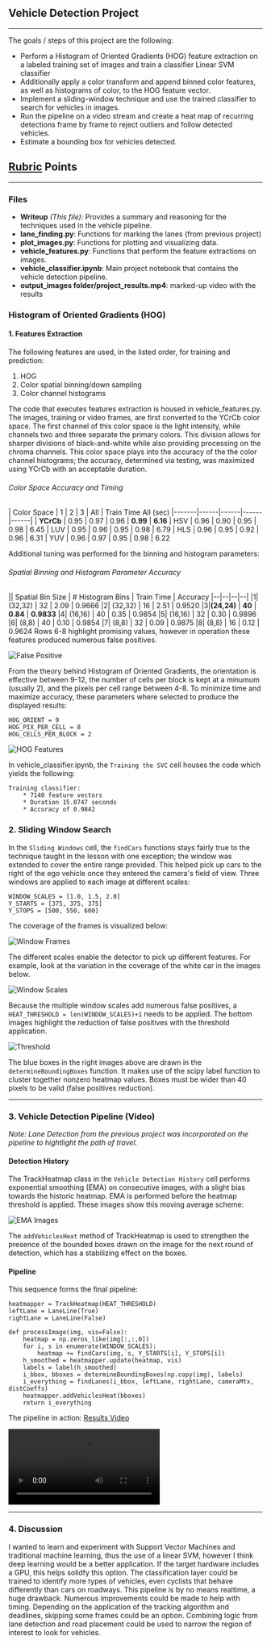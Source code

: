 ## Vehicle Detection Project

---
The goals / steps of this project are the following:

* Perform a Histogram of Oriented Gradients (HOG) feature extraction on a labeled training set of images and train a classifier Linear SVM classifier
* Additionally apply a color transform and append binned color features, as well as histograms of color, to the HOG feature vector.
* Implement a sliding-window technique and use the trained classifier to search for vehicles in images.
* Run the pipeline on a video stream and create a heat map of recurring detections frame by frame to reject outliers and follow detected vehicles.
* Estimate a bounding box for vehicles detected.

[//]: # (Image References)
[image1]: ./output_images/1_false_positives.png
[image2]: ./output_images/1_features.png
[image3]: ./output_images/2_window_frames.png
[image4]: ./output_images/2_windows_and_scale.png
[image5]: ./output_images/2_thresholded.png
[image6]: ./output_images/3_history.png
[video1]: ./output_images/project_results.mp4

## [Rubric](https://review.udacity.com/#!/rubrics/513/view) Points
---
### Files
- **Writeup** _(This file)_: Provides a summary and reasoning for the techniques used in the vehicle pipeline.
- **lane_finding.py**: Functions for marking the lanes (from previous project)
- **plot_images.py**: Functions for plotting and visualizing data.
- **vehicle_features.py**: Functions that perform the feature extractions on images.
-  **vehicle_classifier.ipynb**: Main project notebook that contains the vehicle detection pipeline.
-  **output_images folder/project_results.mp4**: marked-up video with the results

### Histogram of Oriented Gradients (HOG)

#### 1. Features Extraction

The following features are used, in the listed order, for training and prediction:
1. HOG
2. Color spatial binning/down sampling
3. Color channel histograms

The code that executes features extraction is housed in vehicle_features.py.  The images, training or video frames, are first converted to the YCrCb color space.  The first channel of this color space is the light intensity, while channels two and three separate the primary colors.  This division allows for sharper divisions of black-and-white while also providing processing on the chroma channels.  This color space plays into the accuracy of the the color channel histograms; the accuracy, determined via testing, was maximized using YCrCb with an acceptable duration.

###### Color Space Accuracy and Timing

| Color Space | 1 | 2 | 3 | All | Train Time All (sec)
|-------|------|------|------|------|
| **YCrCb** | 0.95 | 0.97 | 0.96 | **0.99** | **6.16**
| HSV   | 0.96 | 0.90 | 0.95 | 0.98 | 6.45
| LUV   | 0.95 | 0.96 | 0.95 | 0.98 | 6.79
| HLS   | 0.96 | 0.95 | 0.92 | 0.96 | 6.31
| YUV   | 0.96 | 0.97 | 0.95 | 0.98 | 6.22

Additional tuning was performed for the binning and histogram parameters:

###### Spatial Binning and Histogram Parameter Accuracy

|| Spatial Bin Size | # Histogram Bins | Train Time | Accuracy
|--|--|--|--|
|1| (32,32) | 32 | 2.09 | 0.9666
|2| (32,32) | 16 | 2.51 | 0.9520
|3|**(24,24)** | **40** | **0.84** | **0.9833**
|4| (16,16) | 40 | 0.35 | 0.9854
|5| (16,16) | 32 | 0.30 | 0.9896
|6| (8,8)   | 40 | 0.10 | 0.9854
|7| (8,8)   | 32 | 0.09 | 0.9875
|8| (8,8)   | 16 | 0.12 | 0.9624
Rows 6-8 highlight promising values, however in operation these features produced numerous false positives.

![False Positive][image1]

From the theory behind Histogram of Oriented Gradients, the orientation is effective between 9-12, the number of cells per block is kept at a minumum (usually 2), and the pixels per cell range between 4-8.  To minimize time and maximize accuracy, these parameters where selected to produce the displayed results:

```
HOG_ORIENT = 9
HOG_PIX_PER_CELL = 8
HOG_CELLS_PER_BLOCK = 2
```

![HOG Features][image2]

In vehicle_classifier.ipynb, the `Training the SVC` cell houses the code which yields the following:
```
Training classifier:
	* 7140 feature vectors
	* Duration 15.0747 seconds
	* Accuracy of 0.9842
```


### 2. Sliding Window Search

In the `Sliding Windows` cell, the `findCars` functions stays fairly true to the technique taught in the lesson with one exception; the window was extended to cover the entire range provided.  This helped pick up cars to the right of the ego vehicle once they entered the camera's field of view.
Three windows are applied to each image at different scales:
```
WINDOW_SCALES = [1.0, 1.5, 2.0]
Y_STARTS = [375, 375, 375]
Y_STOPS = [500, 550, 600]
```
The coverage of the frames is visualized below:

![Window Frames][image3]

The different scales enable the detector to pick up different features.  For example, look at the variation in the coverage of the white car in the images below.

![Window Scales][image4]

Because the multiple window scales add numerous false positives, a `HEAT_THRESHOLD = len(WINDOW_SCALES)+1` needs to be applied.  The bottom images highlight the reduction of false positives with the threshold application.

![Threshold][image5]

The blue boxes in the right images above are drawn in the `determineBoundingBoxes` function.  It makes use of the scipy label function to cluster together nonzero heatmap values.  Boxes must be wider than 40 pixels to be valid (false positives reduction).

---

### 3. Vehicle Detection Pipeline (Video)
_Note: Lane Detection from the previous project was incorporated on the pipeline to hightlight the path of travel._

#### Detection History
The TrackHeatmap class in the `Vehicle Detection History` cell performs exponential smoothing (EMA) on consecutive images, with a slight bias towards the historic heatmap. EMA is performed before the heatmap threshold is applied.  These images show this moving average scheme:

![EMA Images][image6]

The `addVehiclesHeat` method of TrackHeatmap is used to strengthen the presence of the bounded boxes drawn on the image for the next round of detection, which has a stabilizing effect on the boxes.

#### Pipeline
This sequence forms the final pipeline:

```
heatmapper = TrackHeatmap(HEAT_THRESHOLD)
leftLane = LaneLine(True)
rightLane = LaneLine(False)

def processImage(img, vis=False):
    heatmap = np.zeros_like(img[:,:,0])
    for i, s in enumerate(WINDOW_SCALES):
        heatmap += findCars(img, s, Y_STARTS[i], Y_STOPS[i])
    h_smoothed = heatmapper.update(heatmap, vis)
    labels = label(h_smoothed)
    i_bbox, bboxes = determineBoundingBoxes(np.copy(img), labels)
    i_everything = findLanes(i_bbox, leftLane, rightLane, cameraMtx, distCoeffs)
    heatmapper.addVehiclesHeat(bboxes)
    return i_everything
```

The pipeline in action: [Results Video](https://github.com/Merberg/CarND-Vehicle-Detection/blob/master/output_images/project_results.mp4)

![Results on project_video][video1]




---

### 4. Discussion

I wanted to learn and experiment with Support Vector Machines and traditional machine learning, thus the use of a linear SVM, however I think deep learning would be a better application.  If the target hardware includes a GPU, this helps solidfy this option.  The classification layer could be trained to identify more types of vehicles, even cyclists that behave differently than cars on roadways.
This pipeline is by no means realtime, a huge drawback.  Numerous improvements could be made to help with timing.  Depending on the application of the tracking algorithm and deadlines, skipping some frames could be an option.  Combining logic from lane detection and road placement could be used to narrow the region of interest to look for vehicles.

